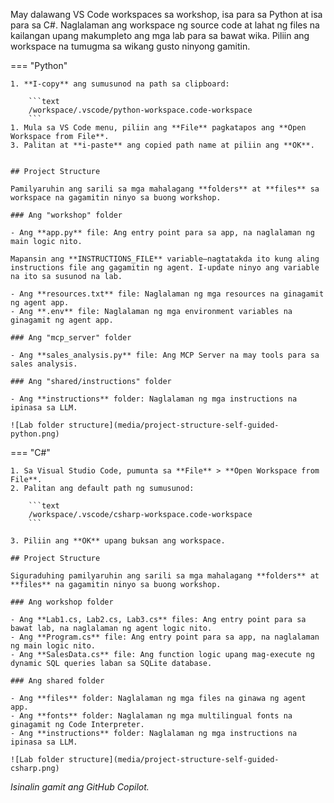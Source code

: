 May dalawang VS Code workspaces sa workshop, isa para sa Python at isa para sa C#. Naglalaman ang workspace ng source code at lahat ng files na kailangan upang makumpleto ang mga lab para sa bawat wika. Piliin ang workspace na tumugma sa wikang gusto ninyong gamitin.

=== "Python"

    1. **I-copy** ang sumusunod na path sa clipboard:

        ```text
        /workspace/.vscode/python-workspace.code-workspace
        ```
    1. Mula sa VS Code menu, piliin ang **File** pagkatapos ang **Open Workspace from File**.
    3. Palitan at **i-paste** ang copied path name at piliin ang **OK**.


    ## Project Structure

    Pamilyaruhin ang sarili sa mga mahalagang **folders** at **files** sa workspace na gagamitin ninyo sa buong workshop.

    ### Ang "workshop" folder

    - Ang **app.py** file: Ang entry point para sa app, na naglalaman ng main logic nito.
  
    Mapansin ang **INSTRUCTIONS_FILE** variable—nagtatakda ito kung aling instructions file ang gagamitin ng agent. I-update ninyo ang variable na ito sa susunod na lab.

    - Ang **resources.txt** file: Naglalaman ng mga resources na ginagamit ng agent app.
    - Ang **.env** file: Naglalaman ng mga environment variables na ginagamit ng agent app.

    ### Ang "mcp_server" folder

    - Ang **sales_analysis.py** file: Ang MCP Server na may tools para sa sales analysis.

    ### Ang "shared/instructions" folder

    - Ang **instructions** folder: Naglalaman ng mga instructions na ipinasa sa LLM.

    ![Lab folder structure](media/project-structure-self-guided-python.png)

=== "C#"

    1. Sa Visual Studio Code, pumunta sa **File** > **Open Workspace from File**.
    2. Palitan ang default path ng sumusunod:

        ```text
        /workspace/.vscode/csharp-workspace.code-workspace
        ```

    3. Piliin ang **OK** upang buksan ang workspace.

    ## Project Structure

    Siguraduhing pamilyaruhin ang sarili sa mga mahalagang **folders** at **files** na gagamitin ninyo sa buong workshop.

    ### Ang workshop folder

    - Ang **Lab1.cs, Lab2.cs, Lab3.cs** files: Ang entry point para sa bawat lab, na naglalaman ng agent logic nito.
    - Ang **Program.cs** file: Ang entry point para sa app, na naglalaman ng main logic nito.
    - Ang **SalesData.cs** file: Ang function logic upang mag-execute ng dynamic SQL queries laban sa SQLite database.

    ### Ang shared folder

    - Ang **files** folder: Naglalaman ng mga files na ginawa ng agent app.
    - Ang **fonts** folder: Naglalaman ng mga multilingual fonts na ginagamit ng Code Interpreter.
    - Ang **instructions** folder: Naglalaman ng mga instructions na ipinasa sa LLM.

    ![Lab folder structure](media/project-structure-self-guided-csharp.png)

*Isinalin gamit ang GitHub Copilot.*
